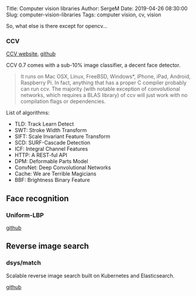 Title: Computer vision libraries
Author: SergeM
Date: 2019-04-26 08:30:00
Slug: computer-vision-libraries
Tags: computer vision, cv, vision

So, what else is there except for opencv...

### CCV 
[CCV website](libccv.org), [github](libccv.org)

CCV 0.7 comes with a sub-10% image classifier, a decent face detector.


> It runs on Mac OSX, Linux, FreeBSD, Windows*, iPhone, iPad, Android, Raspberry Pi. In fact, anything that has a proper C compiler probably can run ccv. The majority (with notable exception of convolutional networks, which requires a BLAS library) of ccv will just work with no compilation flags or dependencies.

List of algorithms:
* TLD: Track Learn Detect
* SWT: Stroke Width Transform
* SIFT: Scale Invariant Feature Transform
* SCD: SURF-Cascade Detection
* ICF: Integral Channel Features
* HTTP: A REST-ful API
* DPM: Deformable Parts Model
* ConvNet: Deep Convolutional Networks
* Cache: We are Terrible Magicians
* BBF: Brightness Binary Feature




## Face recognition

### Uniform-LBP
[github](https://github.com/berak/uniform-lbp)


## Reverse image search
### dsys/match
Scalable reverse image search built on Kubernetes and Elasticsearch.

[github](https://github.com/dsys/match)
